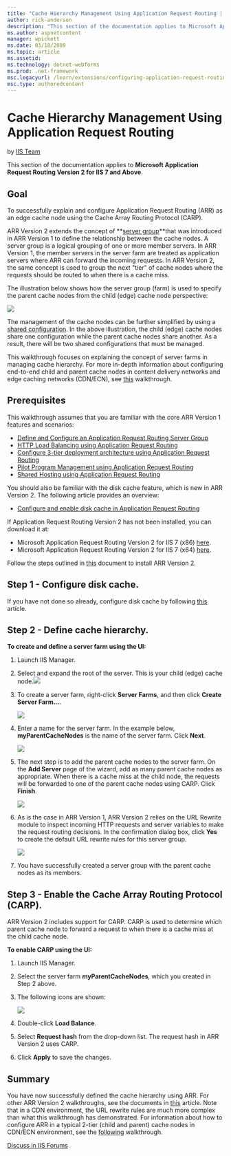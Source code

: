 ```yaml
---
title: "Cache Hierarchy Management Using Application Request Routing | Microsoft Docs"
author: rick-anderson
description: "This section of the documentation applies to Microsoft Application Request Routing Version 2 for IIS 7 and Above . Goal To successfully explain and configure..."
ms.author: aspnetcontent
manager: wpickett
ms.date: 03/18/2009
ms.topic: article
ms.assetid: 
ms.technology: dotnet-webforms
ms.prod: .net-framework
msc.legacyurl: /learn/extensions/configuring-application-request-routing-arr/cache-hierarchy-management-using-application-request-routing
msc.type: authoredcontent
---
```

Cache Hierarchy Management Using Application Request Routing
====================
by [IIS Team](https://twitter.com/inetsrv)

This section of the documentation applies to **Microsoft Application Request Routing Version 2 for IIS 7 and Above**.

## Goal

To successfully explain and configure Application Request Routing (ARR) as an edge cache node using the Cache Array Routing Protocol (CARP).

ARR Version 2 extends the concept of **[server group](define-and-configure-an-application-request-routing-server-farm.md)**that was introduced in ARR Version 1 to define the relationship between the cache nodes. A server group is a logical grouping of one or more member servers. In ARR Version 1, the member servers in the server farm are treated as application servers where ARR can forward the incoming requests. In ARR Version 2, the same concept is used to group the next "tier" of cache nodes where the requests should be routed to when there is a cache miss.

The illustration below shows how the server group (farm) is used to specify the parent cache nodes from the child (edge) cache node perspective:

[![](cache-hierarchy-management-using-application-request-routing/_static/image2.jpg)](cache-hierarchy-management-using-application-request-routing/_static/image1.jpg)

The management of the cache nodes can be further simplified by using a [shared configuration](../../manage/managing-your-configuration-settings/shared-configuration_264.md). In the above illustration, the child (edge) cache nodes share one configuration while the parent cache nodes share another. As a result, there will be two shared configurations that must be managed.

This walkthrough focuses on explaining the concept of server farms in managing cache hierarchy. For more in-depth information about configuring end-to-end child and parent cache nodes in content delivery networks and edge caching networks (CDN/ECN), see [this](../installing-application-request-routing-arr/deploying-application-request-routing-in-cdn.md) walkthrough.

## Prerequisites

This walkthrough assumes that you are familiar with the core ARR Version 1 features and scenarios:

- [Define and Configure an Application Request Routing Server Group](define-and-configure-an-application-request-routing-server-farm.md)
- [HTTP Load Balancing using Application Request Routing](http-load-balancing-using-application-request-routing.md)
- [Configure 3-tier deployment architecture using Application Request Routing](configure-3-tier-deployment-architecture-using-application-request-routing.md)
- [Pilot Program Management using Application Request Routing](pilot-program-management-using-application-request-routing.md)
- [Shared Hosting using Application Request Routing](shared-hosting-using-application-request-routing-arr.md)

You should also be familiar with the disk cache feature, which is new in ARR Version 2. The following article provides an overview:

- [Configure and enable disk cache in Application Request Routing](configure-and-enable-disk-cache-in-application-request-routing.md)

If Application Request Routing Version 2 has not been installed, you can download it at:

- Microsoft Application Request Routing Version 2 for IIS 7 (x86) [here](https://download.microsoft.com/download/4/D/F/4DFDA851-515F-474E-BA7A-5802B3C95101/ARRv2_setup_x86.EXE).
- Microsoft Application Request Routing Version 2 for IIS 7 (x64) [here](https://download.microsoft.com/download/3/4/1/3415F3F9-5698-44FE-A072-D4AF09728390/ARRv2_setup_x64.EXE).

Follow the steps outlined in [this](../installing-application-request-routing-arr/install-application-request-routing-version-2.md) document to install ARR Version 2.

## Step 1 - Configure disk cache.

If you have not done so already, configure disk cache by following [this](configure-and-enable-disk-cache-in-application-request-routing.md) article.

## Step 2 - Define cache hierarchy.

**To create and define a server farm using the UI:** 

1. Launch IIS Manager.
2. Select and expand the root of the server. This is your child (edge) cache node.![](cache-hierarchy-management-using-application-request-routing/_static/image3.jpg)
3. To create a server farm, right-click **Server Farms**, and then click **Create Server Farm...**.

    ![](cache-hierarchy-management-using-application-request-routing/_static/image4.jpg)
4. Enter a name for the server farm. In the example below, **myParentCacheNodes** is the name of the server farm. Click **Next**.

    [![](cache-hierarchy-management-using-application-request-routing/_static/image6.jpg)](cache-hierarchy-management-using-application-request-routing/_static/image5.jpg)
5. The next step is to add the parent cache nodes to the server farm. On the **Add Server** page of the wizard, add as many parent cache nodes as appropriate. When there is a cache miss at the child node, the requests will be forwarded to one of the parent cache nodes using CARP. Click **Finish**.

    [![](cache-hierarchy-management-using-application-request-routing/_static/image8.jpg)](cache-hierarchy-management-using-application-request-routing/_static/image7.jpg)
6. As is the case in ARR Version 1, ARR Version 2 relies on the URL Rewrite module to inspect incoming HTTP requests and server variables to make the request routing decisions. In the confirmation dialog box, click **Yes** to create the default URL rewrite rules for this server group.

    [![](cache-hierarchy-management-using-application-request-routing/_static/image10.jpg)](cache-hierarchy-management-using-application-request-routing/_static/image9.jpg)
7. You have successfully created a server group with the parent cache nodes as its members.

## Step 3 - Enable the Cache Array Routing Protocol (CARP).

ARR Version 2 includes support for CARP. CARP is used to determine which parent cache node to forward a request to when there is a cache miss at the child cache node.

**To enable CARP using the UI:** 

1. Launch IIS Manager.
2. Select the server farm **myParentCacheNodes**, which you created in Step 2 above.
3. The following icons are shown:

    [![](cache-hierarchy-management-using-application-request-routing/_static/image12.jpg)](cache-hierarchy-management-using-application-request-routing/_static/image11.jpg)
4. Double-click **Load Balance**.
5. Select **Request hash** from the drop-down list. The request hash in ARR Version 2 uses CARP.
6. Click **Apply** to save the changes.

## Summary

You have now successfully defined the cache hierarchy using ARR. For other ARR Version 2 walkthroughs, see the documents in [this](../planning-for-arr/application-request-routing-version-2-overview.md) article. Note that in a CDN environment, the URL rewrite rules are much more complex than what this walkthrough has demonstrated. For information about how to configure ARR in a typical 2-tier (child and parent) cache nodes in CDN/ECN environment, see the [following](../installing-application-request-routing-arr/deploying-application-request-routing-in-cdn.md) walkthrough.


[Discuss in IIS Forums](https://forums.iis.net/1154.aspx)